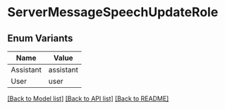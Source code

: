 # ServerMessageSpeechUpdateRole

## Enum Variants

| Name | Value |
|---- | -----|
| Assistant | assistant |
| User | user |


[[Back to Model list]](../README.md#documentation-for-models) [[Back to API list]](../README.md#documentation-for-api-endpoints) [[Back to README]](../README.md)


